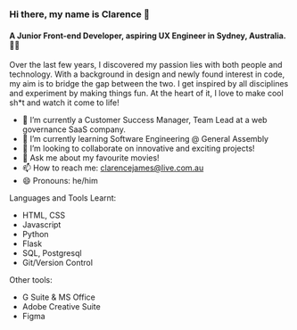 ### Hi there, my name is Clarence 👋

#### A Junior Front-end Developer, aspiring UX Engineer in Sydney, Australia. 👨‍💻

Over the last few years, I discovered my passion lies with both people and technology. With a background in design and newly found interest in code, my aim is to bridge the gap between the two. I get inspired by all disciplines and experiment by making things fun. At the heart of it, I love to make cool sh*t and watch it come to life!

- 🔭 I’m currently a Customer Success Manager, Team Lead at a web governance SaaS company.
- 🌱 I’m currently learning Software Engineering @ General Assembly
- 🔗 I’m looking to collaborate on innovative and exciting projects!
- 💬 Ask me about my favourite movies!
- 📫 How to reach me: clarencejames@live.com.au
- 😄 Pronouns: he/him

Languages and Tools Learnt:
- HTML, CSS
- Javascript
- Python
- Flask
- SQL, Postgresql
- Git/Version Control

Other tools:
- G Suite & MS Office
- Adobe Creative Suite
- Figma
